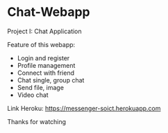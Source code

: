 # Chat-Webapp

Project I: Chat Application

Feature of this webapp:

- Login and register
- Profile management
- Connect with friend
- Chat single, group chat
- Send file, image
- Video chat

Link Heroku: https://messenger-soict.herokuapp.com

Thanks for watching
